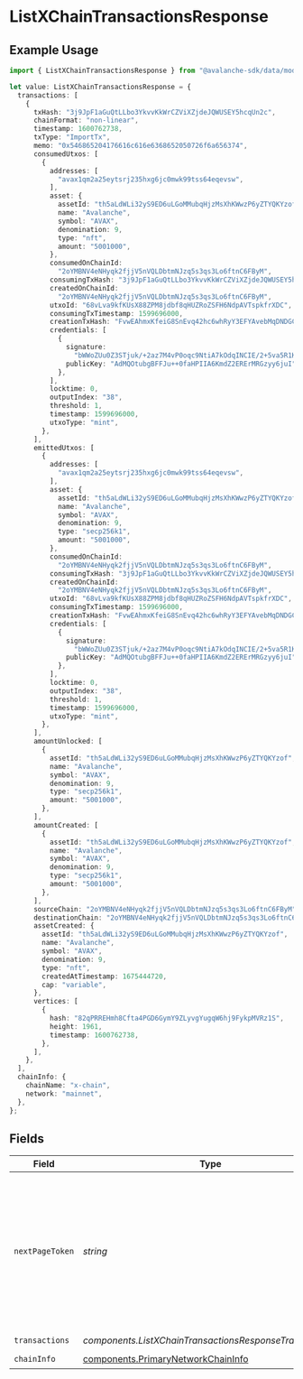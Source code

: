 # ListXChainTransactionsResponse

## Example Usage

```typescript
import { ListXChainTransactionsResponse } from "@avalanche-sdk/data/models/components";

let value: ListXChainTransactionsResponse = {
  transactions: [
    {
      txHash: "3j9JpF1aGuQtLLbo3YkvvKkWrCZViXZjdeJQWUSEY5hcqUn2c",
      chainFormat: "non-linear",
      timestamp: 1600762738,
      txType: "ImportTx",
      memo: "0x546865204176616c616e6368652050726f6a656374",
      consumedUtxos: [
        {
          addresses: [
            "avax1qm2a25eytsrj235hxg6jc0mwk99tss64eqevsw",
          ],
          asset: {
            assetId: "th5aLdWLi32yS9ED6uLGoMMubqHjzMsXhKWwzP6yZTYQKYzof",
            name: "Avalanche",
            symbol: "AVAX",
            denomination: 9,
            type: "nft",
            amount: "5001000",
          },
          consumedOnChainId:
            "2oYMBNV4eNHyqk2fjjV5nVQLDbtmNJzq5s3qs3Lo6ftnC6FByM",
          consumingTxHash: "3j9JpF1aGuQtLLbo3YkvvKkWrCZViXZjdeJQWUSEY5hcqUn2c",
          createdOnChainId:
            "2oYMBNV4eNHyqk2fjjV5nVQLDbtmNJzq5s3qs3Lo6ftnC6FByM",
          utxoId: "68vLva9kfKUsX88ZPM8jdbf8qHUZRoZSFH6NdpAVTspkfrXDC",
          consumingTxTimestamp: 1599696000,
          creationTxHash: "FvwEAhmxKfeiG8SnEvq42hc6whRyY3EFYAvebMqDNDGCgxN5Z",
          credentials: [
            {
              signature:
                "bWWoZUu0Z3STjuk/+2az7M4vP0oqc9NtiA7kOdqINCIE/2+5va5R1KNCWwEX5jE1xVHLvAxU2LHTN5gK8m84HwA",
              publicKey: "AdMQOtubgBFFJu++0faHPIIA6KmdZ2ERErMRGzyy6juI",
            },
          ],
          locktime: 0,
          outputIndex: "38",
          threshold: 1,
          timestamp: 1599696000,
          utxoType: "mint",
        },
      ],
      emittedUtxos: [
        {
          addresses: [
            "avax1qm2a25eytsrj235hxg6jc0mwk99tss64eqevsw",
          ],
          asset: {
            assetId: "th5aLdWLi32yS9ED6uLGoMMubqHjzMsXhKWwzP6yZTYQKYzof",
            name: "Avalanche",
            symbol: "AVAX",
            denomination: 9,
            type: "secp256k1",
            amount: "5001000",
          },
          consumedOnChainId:
            "2oYMBNV4eNHyqk2fjjV5nVQLDbtmNJzq5s3qs3Lo6ftnC6FByM",
          consumingTxHash: "3j9JpF1aGuQtLLbo3YkvvKkWrCZViXZjdeJQWUSEY5hcqUn2c",
          createdOnChainId:
            "2oYMBNV4eNHyqk2fjjV5nVQLDbtmNJzq5s3qs3Lo6ftnC6FByM",
          utxoId: "68vLva9kfKUsX88ZPM8jdbf8qHUZRoZSFH6NdpAVTspkfrXDC",
          consumingTxTimestamp: 1599696000,
          creationTxHash: "FvwEAhmxKfeiG8SnEvq42hc6whRyY3EFYAvebMqDNDGCgxN5Z",
          credentials: [
            {
              signature:
                "bWWoZUu0Z3STjuk/+2az7M4vP0oqc9NtiA7kOdqINCIE/2+5va5R1KNCWwEX5jE1xVHLvAxU2LHTN5gK8m84HwA",
              publicKey: "AdMQOtubgBFFJu++0faHPIIA6KmdZ2ERErMRGzyy6juI",
            },
          ],
          locktime: 0,
          outputIndex: "38",
          threshold: 1,
          timestamp: 1599696000,
          utxoType: "mint",
        },
      ],
      amountUnlocked: [
        {
          assetId: "th5aLdWLi32yS9ED6uLGoMMubqHjzMsXhKWwzP6yZTYQKYzof",
          name: "Avalanche",
          symbol: "AVAX",
          denomination: 9,
          type: "secp256k1",
          amount: "5001000",
        },
      ],
      amountCreated: [
        {
          assetId: "th5aLdWLi32yS9ED6uLGoMMubqHjzMsXhKWwzP6yZTYQKYzof",
          name: "Avalanche",
          symbol: "AVAX",
          denomination: 9,
          type: "secp256k1",
          amount: "5001000",
        },
      ],
      sourceChain: "2oYMBNV4eNHyqk2fjjV5nVQLDbtmNJzq5s3qs3Lo6ftnC6FByM",
      destinationChain: "2oYMBNV4eNHyqk2fjjV5nVQLDbtmNJzq5s3qs3Lo6ftnC6FByM",
      assetCreated: {
        assetId: "th5aLdWLi32yS9ED6uLGoMMubqHjzMsXhKWwzP6yZTYQKYzof",
        name: "Avalanche",
        symbol: "AVAX",
        denomination: 9,
        type: "nft",
        createdAtTimestamp: 1675444720,
        cap: "variable",
      },
      vertices: [
        {
          hash: "82qPRREHmh8Cfta4PGD6GymY9ZLyvgYugqW6hj9FykpMVRz1S",
          height: 1961,
          timestamp: 1600762738,
        },
      ],
    },
  ],
  chainInfo: {
    chainName: "x-chain",
    network: "mainnet",
  },
};
```

## Fields

| Field                                                                                                                                  | Type                                                                                                                                   | Required                                                                                                                               | Description                                                                                                                            |
| -------------------------------------------------------------------------------------------------------------------------------------- | -------------------------------------------------------------------------------------------------------------------------------------- | -------------------------------------------------------------------------------------------------------------------------------------- | -------------------------------------------------------------------------------------------------------------------------------------- |
| `nextPageToken`                                                                                                                        | *string*                                                                                                                               | :heavy_minus_sign:                                                                                                                     | A token, which can be sent as `pageToken` to retrieve the next page. If this field is omitted or empty, there are no subsequent pages. |
| `transactions`                                                                                                                         | *components.ListXChainTransactionsResponseTransaction*[]                                                                               | :heavy_check_mark:                                                                                                                     | N/A                                                                                                                                    |
| `chainInfo`                                                                                                                            | [components.PrimaryNetworkChainInfo](../../models/components/primarynetworkchaininfo.md)                                               | :heavy_check_mark:                                                                                                                     | N/A                                                                                                                                    |